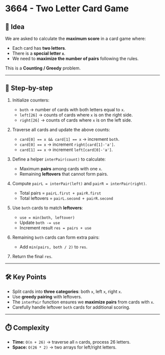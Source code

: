 # 3664 - Two Letter Card Game

## 🧠 Idea

We are asked to calculate the **maximum score** in a card game where:

- Each card has **two letters**.  
- There is a **special letter `x`**.    
- We need to **maximize the number of pairs** following the rules.

This is a **Counting / Greedy** problem.

---

## 🔁 Step-by-step

1. Initialize counters:  
   - `both` → number of cards with both letters equal to `x`.  
   - `left[26]` → counts of cards where `x` is on the right side.  
   - `right[26]` → counts of cards where `x` is on the left side.  

2. Traverse all cards and update the above counts:  
   - `card[0] == x && card[1] == x` → increment `both`.  
   - `card[0] == x` → increment `right[card[1]-'a']`.  
   - `card[1] == x` → increment `left[card[0]-'a']`.  

3. Define a helper `interPair(count)` to calculate:  
   - Maximum **pairs** among cards with one `x`.  
   - Remaining **leftovers** that cannot form pairs.  

4. Compute `pairL = interPair(left)` and `pairR = interPair(right)`.  
   - Total pairs = `pairL.first + pairR.first`  
   - Total leftovers = `pairL.second + pairR.second`  

5. Use `both` cards to match **leftovers**:  
   - `use = min(both, leftover)`  
   - Update `both -= use`  
   - Increment result `res = pairs + use`  

6. Remaining `both` cards can form extra pairs:  
   - Add `min(pairs, both / 2)` to `res`.  

7. Return the final `res`.

---

## 🛠️ Key Points

- Split cards into **three categories**: both `x`, left `x`, right `x`.  
- Use **greedy pairing** with leftovers.  
- The `interPair` function ensures we **maximize pairs** from cards with `x`.  
- Carefully handle leftover `both` cards for additional scoring.

---

## ⏱️ Complexity

- **Time:** `O(n + 26)` → traverse all `n` cards, process 26 letters.  
- **Space:** `O(26 * 2)` → two arrays for left/right letters.
